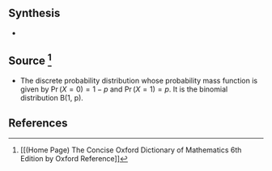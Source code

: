 ## Synthesis
- 
## Source [^1]
- The discrete probability distribution whose probability mass function is given by $\operatorname{Pr}(X=0)=1-p$ and $\operatorname{Pr}(X=1)=p$. It is the binomial distribution $\mathrm{B}(1$, p).
## References

[^1]: [[(Home Page) The Concise Oxford Dictionary of Mathematics 6th Edition by Oxford Reference]]